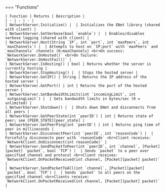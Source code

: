 === "Functions"

    | Function | Returns | Description |
    | - | - | - |
    | NetworkServer.Initialize() |  | Initializes the ENet library (shared with client) |
    | NetworkServer.SetVerbose(bool `enable`) |  | Enables/disables verbose logging (shared with client) |
    | NetworkServer.Host(String `IP`, int `port`, int `maxPeers`, int `maxChannels`) |  | Attempts to host on `IP:port` with `maxPeers` and `maxChannels` channels (0–maxChannels) <br>On success: `NetworkServer.OnHosted()` <br>On failure: `NetworkServer.OnHostFail()` |
    | NetworkServer.IsHosting() | bool | Returns whether the server is currently hosting |
    | NetworkServer.StopHosting() |  | Stops the hosted server |
    | NetworkServer.GetIP() | String | Returns the IP address of the hosted server |
    | NetworkServer.GetPort() | int | Returns the port of the hosted server |
    | NetworkServer.SetBandwidthLimits(int `incomingLimit`, int `outgoingLimit`) |  | Sets bandwidth limits in bytes/sec (0 = unlimited) |
    | NetworkServer.Shutdown() |  | Shuts down ENet and disconnects from all peers |
    | NetworkServer.GetPeerState(int `peerID`) | int | Returns state of peer; see [PEER_STATE][peer_state] |
    | NetworkServer.GetPeerPing(int `peerID`) | int | Returns ping time of peer in milliseconds |
    | NetworkServer.DisconnectPeer(int `peerID`, int `reasonCode`) |  | Forcefully disconnects peer with `reasonCode` <br>Client receives: `NetworkClient.OnDisconnect(int reasonCode)` |
    | NetworkServer.SendPacketToPeer(int `peerID`, int `channel`, [Packet][packet] `packet`, bool `TCP`) |  | Sends `packet` to a peer over specified channel and protocol <br>Client receives: `NetworkClient.OnPacketReceived(int channel, [Packet][packet] packet)` |
    | NetworkServer.SendPacketToAll(int `channel`, [Packet][packet] `packet`, bool `TCP`) |  | Sends `packet` to all peers on the specified channel <br>Clients receive: `NetworkClient.OnPacketReceived(int channel, [Packet][packet] packet)` |

[peer_state]: https://darttheg.github.io/LimeAPI/api/structs.html#peer_state
[packet]: https://darttheg.github.io/LimeAPI/api/classes/packet.html